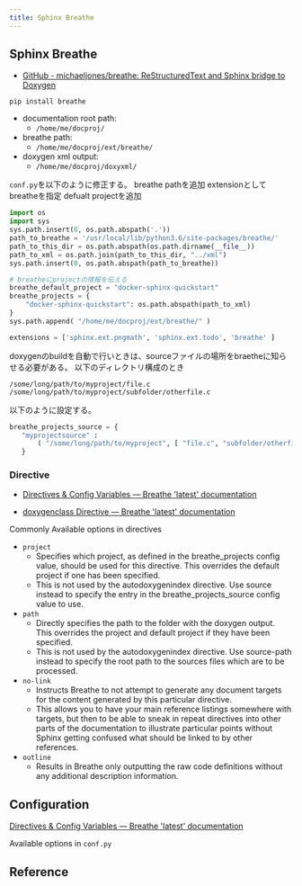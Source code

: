 ```yaml
---
title: Sphinx Breathe
---
```


## Sphinx Breathe
* [GitHub - michaeljones/breathe: ReStructuredText and Sphinx bridge to Doxygen](https://github.com/michaeljones/breathe)

```
pip install breathe
```

* documentation root path:
    * `/home/me/docproj/`
* breathe path:
    * `/home/me/docproj/ext/breathe/`
* doxygen xml output:
    * `/home/me/docproj/doxyxml/`

`conf.py`を以下のように修正する。
breathe pathを追加
extensionとしてbreatheを指定
defualt projectを追加

```python
import os
import sys
sys.path.insert(0, os.path.abspath('.'))
path_to_breathe = '/usr/local/lib/python3.6/site-packages/breathe/'
path_to_this_dir = os.path.abspath(os.path.dirname(__file__))
path_to_xml = os.path.join(path_to_this_dir, "../xml")
sys.path.insert(0, os.path.abspath(path_to_breathe))

# breatheにprojectの情報を伝える
breathe_default_project = "docker-sphinx-quickstart"
breathe_projects = {
    "docker-sphinx-quickstart": os.path.abspath(path_to_xml)
}
sys.path.append( "/home/me/docproj/ext/breathe/" )

extensions = ['sphinx.ext.pngmath', 'sphinx.ext.todo', 'breathe' ]
```

doxygenのbuildを自動で行いときは、sourceファイルの場所をbraetheに知らせる必要がある。
以下のディレクトリ構成のとき

```
/some/long/path/to/myproject/file.c
/some/long/path/to/myproject/subfolder/otherfile.c
```

以下のように設定する。

```python
breathe_projects_source = {
   "myprojectsource" :
       ( "/some/long/path/to/myproject", [ "file.c", "subfolder/otherfile.c" ] )
   }
```

### Directive
* [Directives & Config Variables — Breathe 'latest' documentation](http://breathe.readthedocs.io/en/latest/directives.html)

* [doxygenclass Directive — Breathe 'latest' documentation](https://breathe.readthedocs.io/en/latest/class.html#class-example)

Commonly Available options in directives

* `project`
    * Specifies which project, as defined in the breathe_projects config value, should be used for this directive. This overrides the default project if one has been specified.
    * This is not used by the autodoxygenindex directive. Use source instead to specify the entry in the breathe_projects_source config value to use.
* `path`
    * Directly specifies the path to the folder with the doxygen output. This overrides the project and default project if they have been specified.
    * This is not used by the autodoxygenindex directive. Use source-path instead to specify the root path to the sources files which are to be processed.
* `no-link`
    * Instructs Breathe to not attempt to generate any document targets for the content generated by this particular directive.
    * This allows you to have your main reference listings somewhere with targets, but then to be able to sneak in repeat directives into other parts of the documentation to illustrate particular points without Sphinx getting confused what should be linked to by other references.
* `outline`
    * Results in Breathe only outputting the raw code definitions without any additional description information.


## Configuration
[Directives & Config Variables — Breathe 'latest' documentation](https://breathe.readthedocs.io/en/latest/directives.html#id21)

Available options in `conf.py`



## Reference
